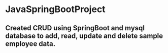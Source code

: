 # JavaSpringBootProject

## Created CRUD using SpringBoot and mysql database to add, read, update and delete sample employee data.
